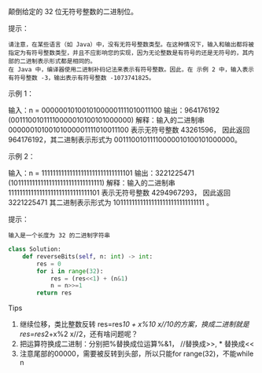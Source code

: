 颠倒给定的 32 位无符号整数的二进制位。

提示：

    请注意，在某些语言（如 Java）中，没有无符号整数类型。在这种情况下，输入和输出都将被指定为有符号整数类型，并且不应影响您的实现，因为无论整数是有符号的还是无符号的，其内部的二进制表示形式都是相同的。
    在 Java 中，编译器使用二进制补码记法来表示有符号整数。因此，在 示例 2 中，输入表示有符号整数 -3，输出表示有符号整数 -1073741825。

 



示例 1：

输入：n = 00000010100101000001111010011100
输出：964176192 (00111001011110000010100101000000)
解释：输入的二进制串 00000010100101000001111010011100 表示无符号整数 43261596，
     因此返回 964176192，其二进制表示形式为 00111001011110000010100101000000。

示例 2：

输入：n = 11111111111111111111111111111101
输出：3221225471 (10111111111111111111111111111111)
解释：输入的二进制串 11111111111111111111111111111101 表示无符号整数 4294967293，
     因此返回 3221225471 其二进制表示形式为 10111111111111111111111111111111 。

 

提示：

    输入是一个长度为 32 的二进制字符串



```python
class Solution:
    def reverseBits(self, n: int) -> int:
        res = 0 
        for i in range(32):
            res = (res<<1) + (n&1)
            n = n>>=1
        return res 

```



Tips

1. 继续位移，类比整数反转 res=res*10 + x%10 x//10的方案，换成二进制就是res=res*2+x%2 x//2，还有啥问题呢？
2. 把运算符换成二进制：分别把%替换成位运算%&1， //替换成>>, * 替换成<<
3. 注意尾部的00000，需要被反转到头部，所以只能for range(32)，不能while n